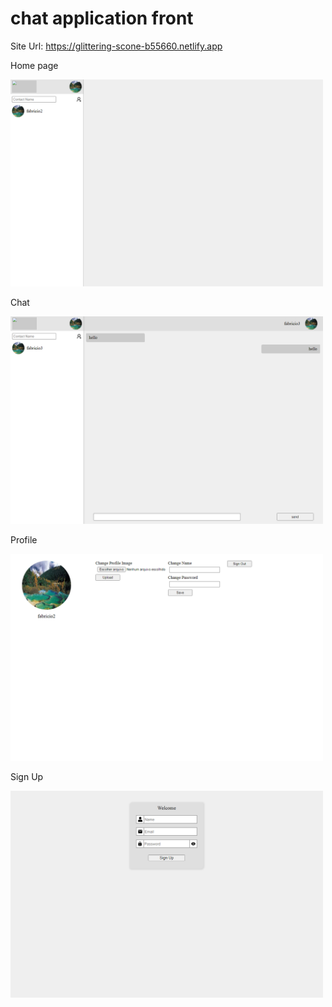 # chat application front

Site Url: https://glittering-scone-b55660.netlify.app

<p>Home page</p>
<div>
<img src="./screenshots/Screenshot.png" width="500"/>
</div>

<p>Chat</p>
<div>
<img src="./screenshots/Screenshot (1).png" width="500"/>
</div>

<p>Profile</p>
<div>
<img src="./screenshots/Screenshot (2).png" width="500"/>
</div>

<p>Sign Up</p>
<div>
<img src="./screenshots/Screenshot (3).png" width="500"/>
</div>

